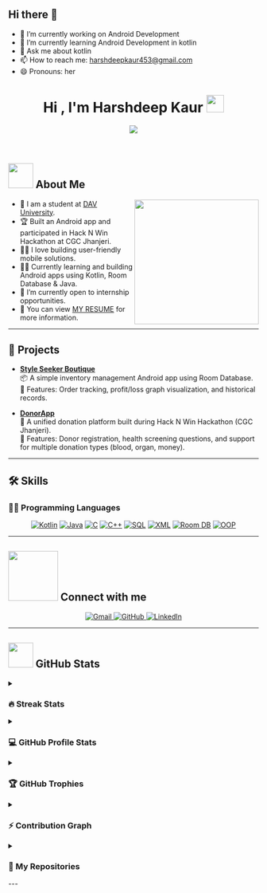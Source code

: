 ## Hi there 👋



- 🔭 I’m currently working on Android Development
- 🌱 I’m currently learning Android Development in kotlin
- 💬 Ask me about kotlin
- 📫 How to reach me: harshdeepkaur453@gmail.com
- 😄 Pronouns: her


<h1 align="center">Hi , I'm Harshdeep Kaur <img src="https://media.giphy.com/media/hvRJCLFzcasrR4ia7z/giphy.gif" width="35"></h1>

<p align="center">
  <a href="https://github.com/DenverCoder1/readme-typing-svg">
    <img src="https://readme-typing-svg.herokuapp.com?font=Time+New+Roman&color=%23C8BE25&size=25&center=true&vCenter=true&width=600&height=100&lines=Android+Developer;B.Tech+CSE+Student;Kotlin+Enthusiast">
  </a>
</p>

<br>

## <picture><img src = "https://github.com/7oSkaaa/7oSkaaa/blob/main/Images/about_me.gif?raw=true" width = 50px></picture> About Me

<picture> <img align="right" src="https://github.com/7oSkaaa/7oSkaaa/blob/main/Images/Right_Side.gif?raw=true" width = 250px></picture>

- :school: I am a student at [DAV University](https://www.davuniversity.org/).
- :trophy: Built an Android app and participated in Hack N Win Hackathon at CGC Jhanjeri.
- :technologist: I love building user-friendly mobile solutions.
- :student: Currently learning and building Android apps using Kotlin, Room Database & Java.
- :thinking: I’m currently open to internship opportunities.
- :page_facing_up: You can view [MY RESUME](https://drive.google.com/file/d/1uSbS7Cbs0O8oYId9K1E2aA-pZpBfYRHE/view?usp=drive_link) for more information.

---

## 🚀 Projects

- **[Style Seeker Boutique](https://github.com/harsh782005/Style_Seeker_boutique)**  
  📦 A simple inventory management Android app using Room Database.  
  🔹 Features: Order tracking, profit/loss graph visualization, and historical records.

- **[DonorApp](https://github.com/harsh782005/DonorApp)**  
  🤝 A unified donation platform built during Hack N Win Hackathon (CGC Jhanjeri).  
  🔹 Features: Donor registration, health screening questions, and support for multiple donation types (blood, organ, money).

---

## 🛠️ Skills

### 👨‍💻 Programming Languages

<p align="center">
  <a href="#"><img alt="Kotlin" src="https://img.shields.io/badge/Kotlin-%230095D5.svg?style=plastic&logo=kotlin&logoColor=white"></a>
  <a href="#"><img alt="Java" src="https://img.shields.io/badge/Java-%23007396.svg?style=plastic&logo=java&logoColor=white"></a>
  <a href="#"><img alt="C" src="https://img.shields.io/badge/C-%232370ED.svg?style=plastic&logo=c&logoColor=white"></a>
  <a href="#"><img alt="C++" src="https://img.shields.io/badge/C++-%2300599C.svg?style=plastic&logo=c%2B%2B&logoColor=white"></a>
  <a href="#"><img alt="SQL" src="https://img.shields.io/badge/SQL-%2300C7B7.svg?style=plastic&logo=mysql&logoColor=white"></a>
  <a href="#"><img alt="XML" src="https://img.shields.io/badge/XML-%23FF6600.svg?style=plastic&logo=xml&logoColor=white"></a>
  <a href="#"><img alt="Room DB" src="https://img.shields.io/badge/RoomDB-%23D4AA00.svg?style=plastic&logo=sqlite&logoColor=white"></a>
  <a href="#"><img alt="OOP" src="https://img.shields.io/badge/OOPs-%23FF5733.svg?style=plastic&logo=code&logoColor=white"></a>
</p>

---

## <picture> <img src="https://github.com/7oSkaaa/7oSkaaa/blob/main/Images/Connect-with-me.gif?raw=true" width="100px"> </picture> Connect with me

<p align="center">
	<a href="mailto:harshdeepkaur453@gmail.com">
    <img src="https://img.shields.io/badge/gmail-%23EA4335.svg?style=plastic&logo=gmail&logoColor=white" alt="Gmail"/>
  </a>
	<a href="https://github.com/harsh782005">
    <img src="https://img.shields.io/badge/github-%23181717.svg?style=plastic&logo=github&logoColor=white" alt="GitHub"/>
  </a>
	<a href="https://www.linkedin.com/in/harshdeep-kaur-0316b5321/">
    <img src="https://img.shields.io/badge/linkedin-%230A66C2.svg?style=plastic&logo=linkedin&logoColor=white" alt="LinkedIn"/>
  </a>
</p>

---

## <picture> <img src = "https://github.com/7oSkaaa/7oSkaaa/blob/main/Images/Statistics.gif?raw=true" width = 50px>  </picture> GitHub Stats

<details><summary><h3> 🔥 Streak Stats</h3></summary>

<p align="center">
  <img src="https://github-readme-streak-stats.herokuapp.com/?user=harsh782005&theme=tokyonight_duo" alt="GitHub Streak"/>
</p>

</details>

<details><summary><h3>💻 GitHub Profile Stats</h3></summary>

<p align="center">
  <img src="https://github-readme-stats.vercel.app/api?username=harsh782005&show_icons=true&count_private=true&theme=tokyonight&layout=compact" height="230px"/>
  <img src="https://github-readme-stats.vercel.app/api/top-langs?username=harsh782005&langs_count=10&show_icons=true&theme=tokyonight" height="230px"/>
</p>

</details>

<details><summary><h3>🏆 GitHub Trophies</h3></summary>

<p align="center">
  <img src="https://github-profile-trophy.vercel.app/?username=harsh782005&theme=tokyonight&column=4&margin-w=15&margin-h=15" alt="GitHub Trophies"/>
</p>

</details>

<details><summary><h3>⚡ Contribution Graph</h3></summary>

<p align="center">
  <img src="https://github-readme-activity-graph.vercel.app/graph?username=harsh782005&theme=github" alt="GitHub Contribution Graph"/>
</p>

</details>



<details><summary><h3>📂 My Repositories</h3></summary>

<p align="center">
  <a href="https://github.com/harsh782005/Style_Seeker_boutique">
    <img src="https://github-readme-stats.vercel.app/api/pin/?username=harsh782005&repo=Style_Seeker_boutique&theme=tokyonight" alt="Style Seeker Boutique"/>
  </a>
  <a href="https://github.com/harsh782005/DonorApp">
    <img src="https://github-readme-stats.vercel.app/api/pin/?username=harsh782005&repo=DonorApp&theme=tokyonight" alt="Donor App"/>
  </a>
  <a href="https://github.com/harsh782005/KotlinBasics">
    <img src="https://github-readme-stats.vercel.app/api/pin/?username=harsh782005&repo=KotlinBasics&theme=tokyonight" alt="Kotlin Basics"/>
  </a>
  <a href="https://github.com/harsh782005/Animated_Login">
    <img src="https://github-readme-stats.vercel.app/api/pin/?username=harsh782005&repo=Animated_Login&theme=tokyonight" alt="Animated Login"/>
  </a>
  <a href="https://github.com/harsh782005/Login_Shared_Preference">
    <img src="https://github-readme-stats.vercel.app/api/pin/?username=harsh782005&repo=Login_Shared_Preference&theme=tokyonight" alt="Login Shared Preference"/>
  </a>
  <a href="https://github.com/harsh782005/MyGroceryApp">
    <img src="https://github-readme-stats.vercel.app/api/pin/?username=harsh782005&repo=MyGroceryApp&theme=tokyonight" alt="My Grocery App"/>
  </a>
  <a href="https://github.com/harsh782005/FragmentBottomNavBar">
    <img src="https://github-readme-stats.vercel.app/api/pin/?username=harsh782005&repo=FragmentBottomNavBar&theme=tokyonight" alt="Fragment Bottom NavBar"/>
  </a>
  <a href="https://github.com/harsh782005/FragmentBasics">
    <img src="https://github-readme-stats.vercel.app/api/pin/?username=harsh782005&repo=FragmentBasics&theme=tokyonight" alt="Fragment Basics"/>
  </a>
</p>

</details>
---

